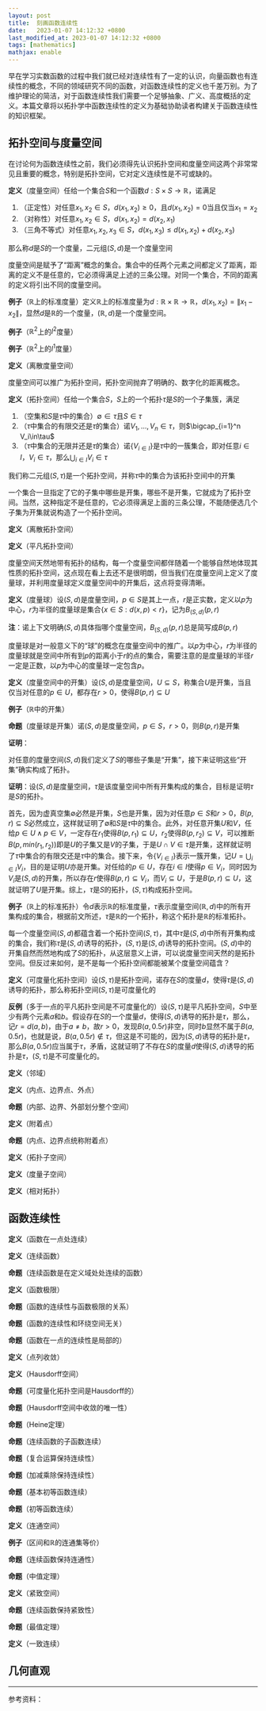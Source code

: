 ```yaml
---
layout: post
title:  刻画函数连续性
date:   2023-01-07 14:12:32 +0800
last_modified_at: 2023-01-07 14:12:32 +0800
tags: [mathematics]
mathjax: enable
---
```


早在学习实数函数的过程中我们就已经对连续性有了一定的认识，向量函数也有连续性的概念，不同的领域研究不同的函数，对函数连续性的定义也千差万别。为了维护理论的简洁，对于函数连续性我们需要一个足够抽象、广义、高度概括的定义。本篇文章将以拓扑学中函数连续性的定义为基础协助读者构建关于函数连续性的知识框架。

## 拓扑空间与度量空间

在讨论何为函数连续性之前，我们必须得先认识拓扑空间和度量空间这两个非常常见且重要的概念，特别是拓扑空间，它对定义连续性是不可或缺的。

**定义**（度量空间）任给一个集合$S$和一个函数$d:S\times S\to\mathbb R$，诺满足
1. （正定性）对任意$x_1,x_2\in S$，$d(x_1,x_2)\ge 0$，且$d(x_1,x_2)=0$当且仅当$x_1=x_2$
2. （对称性）对任意$x_1,x_2\in S$，$d(x_1,x_2)=d(x_2,x_1)$
3. （三角不等式）对任意$x_1,x_2,x_3\in S$，$d(x_1,x_3)\le d(x_1,x_2)+d(x_2,x_3)$

那么称$d$是$S$的一个度量，二元组$(S,d)$是一个度量空间

度量空间是赋予了“距离”概念的集合。集合中的任两个元素之间都定义了距离，距离的定义不是任意的，它必须得满足上述的三条公理。对同一个集合，不同的距离的定义将引出不同的度量空间。

**例子**（$\mathbb R$上的标准度量）定义$\mathbb R$上的标准度量为$d:\mathbb R\times\mathbb R\to\mathbb R$，$d(x_1,x_2)=\|x_1-x_2\|$，显然$d$是$\mathbb R$的一个度量，$(\mathbb R,d)$是一个度量空间。

**例子**（$\mathbb R^2$上的$l^2$度量）

**例子**（$\mathbb R^2$上的$l^1$度量）

**定义**（离散度量空间）

度量空间可以推广为拓扑空间，拓扑空间抛弃了明确的、数字化的距离概念。

**定义**（拓扑空间）任给一个集合$S$，$S$上的一个拓扑$\tau$是$S$的一个子集簇，满足
1. （空集和$S$是$\tau$中的集合）$\emptyset\in\tau$且$S\in\tau$
2. （$\tau$中集合的有限交还是$\tau$的集合）诺$V_1,...,V_n\in\tau$，则$\bigcap_{i=1}^n V_i\in\tau$
3. （$\tau$中集合的无限并还是$\tau$的集合）诺$\lbrace V_{i\in I}\rbrace$是$\tau$中的一簇集合，即对任意$i\in I$，$V_i\in\tau$，那么$\bigcup_{i\in I} V_i\in\tau$

我们称二元组$(S,\tau)$是一个拓扑空间，并称$\tau$中的集合为该拓扑空间中的开集

一个集合一旦指定了它的子集中哪些是开集，哪些不是开集，它就成为了拓扑空间。当然，这种指定不是任意的，它必须得满足上面的三条公理，不能随便选几个子集为开集就说构造了一个拓扑空间。

**定义**（离散拓扑空间）

**定义**（平凡拓扑空间）

度量空间天然地带有拓扑的结构，每一个度量空间都伴随着一个能够自然地体现其性质的拓扑空间，这点现在看上去还不是很明朗，但当我们在度量空间上定义了度量球，并利用度量球定义度量空间中的开集后，这点将变得清晰。

**定义**（度量球）设$(S,d)$是度量空间，$p\in S$是其上一点，$r$是正实数，定义以$p$为中心，$r$为半径的度量球是集合$\lbrace x\in S:d(x,p)<r\rbrace$，记为$B_{(S,d)}(p,r)$

**注**：诺上下文明确$(S,d)$具体指哪个度量空间，$B_{(S,d)}(p,r)$总是简写成$B(p,r)$

度量球是对一般意义下的“球”的概念在度量空间中的推广。以$p$为中心，$r$为半径的度量球就是空间中所有到$p$的距离小于$r$的点的集合，需要注意的是度量球的半径$r$一定是正数，以$p$为中心的度量球一定包含$p$。

**定义**（度量空间中的开集）设$(S,d)$是度量空间，$U\subseteq S$，称集合$U$是开集，当且仅当对任意的$p\in U$，都存在$r>0$，使得$B(p,r)\subseteq U$

**例子**（$\mathbb R$中的开集）

**命题**（度量球是开集）诺$(S,d)$是度量空间，$p\in S$，$r>0$，则$B(p,r)$是开集

**证明**：

对任意的度量空间$(S,d)$我们定义了$S$的哪些子集是“开集”，接下来证明这些“开集”确实构成了拓扑。

**证明**：设$(S,d)$是度量空间，$\tau$是该度量空间中所有开集构成的集合，目标是证明$\tau$是$S$的拓扑。

首先，因为虚真空集$\emptyset$必然是开集，$S$也是开集，因为对任意$p\in S$和$r>0$，$B(p,r)\subseteq S$必然成立，这样就证明了$\emptyset$和$S$是$\tau$中的集合。此外，对任意开集$U$和$V$，任给$p\in U\wedge p\in V$，一定存在$r_1$使得$B(p,r_1)\subseteq U$，$r_2$使得$B(p,r_2)\subseteq V$，可以推断$B(p,min(r_1,r_2))$即是$U$的子集又是$V$的子集，于是$U\cap V\in\tau$是开集，这样就证明了$\tau$中集合的有限交还是$\tau$中的集合。接下来，令$\lbrace V_{i\in I}\rbrace$表示一簇开集，记$U=\bigcup_{i\in I} V_i$，目的是证明$U$亦是开集。对任给的$p\in U$，存在$i\in I$使得$p\in V_i$，同时因为$V_i$是$(S,d)$的开集，所以存在$r$使得$B(p,r)\subseteq V_i$，而$V_i\subseteq U$，于是$B(p,r)\subseteq U$，这就证明了$U$是开集。综上，$\tau$是$S$的拓扑，$(S,\tau)$构成拓扑空间。

**例子**（$\mathbb R$上的标准拓扑）令$d$表示$\mathbb R$的标准度量，$\tau$表示度量空间$(\mathbb R,d)$中的所有开集构成的集合，根据前文所述，$\tau$是$\mathbb R$的一个拓扑，称这个拓扑是$\mathbb R$的标准拓扑。

每一个度量空间$(S,d)$都蕴含着一个拓扑空间$(S,\tau)$，其中$\tau$是$(S,d)$中所有开集构成的集合，我们称$\tau$是$(S,d)$诱导的拓扑，$(S,\tau)$是$(S,d)$诱导的拓扑空间。$(S,d)$中的开集自然而然地构成了$S$的拓扑，从这层意义上讲，可以说度量空间天然的是拓扑空间。但反过来如何，是不是每一个拓扑空间都能被某个度量空间蕴含？

**定义**（可度量化拓扑空间）设$(S,\tau)$是拓扑空间，诺存在$S$的度量$d$，使得$\tau$是$(S,d)$诱导的拓扑，那么称拓扑空间$(S,\tau)$是可度量化的

**反例**（多于一点的平凡拓扑空间是不可度量化的）设$(S,\tau)$是平凡拓扑空间，$S$中至少有两个元素$a$和$b$。假设存在$S$的一个度量$d$，使得$(S,d)$诱导的拓扑是$\tau$，那么，记$r=d(a,b)$，由于$a\ne b$，故$r>0$，发现$B(a,0.5r)$非空，同时$b$显然不属于$B(a,0.5r)$，也就是说，$B(a,0.5r)\notin\tau$，但这是不可能的，因为$(S,d)$诱导的拓扑是$\tau$，那么$B(a,0.5r)$应当属于$\tau$，矛盾，这就证明了不存在$S$的度量$d$使得$(S,d)$诱导的拓扑是$\tau$，$(S,\tau)$是不可度量化的。

**定义**（邻域）

**定义**（内点、边界点、外点）

**命题**（内部、边界、外部划分整个空间）

**定义**（附着点）

**命题**（内点、边界点统称附着点）

**定义**（拓扑子空间）

**定义**（度量子空间）

**定义**（相对拓扑）

## 函数连续性

**定义**（函数在一点处连续）

**定义**（连续函数）

**命题**（连续函数是在定义域处处连续的函数）

**定义**（函数极限）

**命题**（函数的连续性与函数极限的关系）

**命题**（函数的连续性和环绕空间无关）

**命题**（函数在一点的连续性是局部的）

**定义**（点列收敛）

**定义**（Hausdorff空间）

**命题**（可度量化拓扑空间是Hausdorff的）

**命题**（Hausdorff空间中收敛的唯一性）

**命题**（Heine定理）

**命题**（连续函数的子函数连续）

**命题**（复合运算保持连续性）

**命题**（加减乘除保持连续性）

**命题**（基本初等函数连续）

**命题**（初等函数连续）

**定义**（连通空间）

**例子**（区间和$\mathbb R$的连通集等价）

**命题**（连续函数保持连通性）

**命题**（中值定理）

**定义**（紧致空间）

**命题**（连续函数保持紧致性）

**命题**（最值定理）

**定义**（一致连续）

## 几何直观

---

参考资料：

